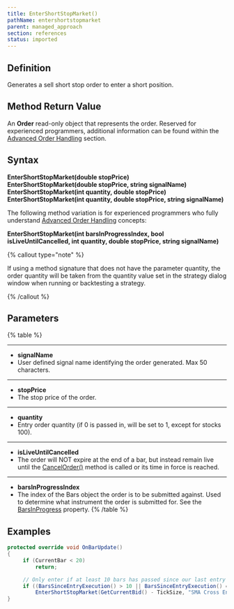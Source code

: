 ```yaml
---
title: EnterShortStopMarket()
pathName: entershortstopmarket
parent: managed_approach
section: references
status: imported
---
```


## Definition

Generates a sell short stop order to enter a short position.

## Method Return Value

An **Order** read-only object that represents the order. Reserved for experienced programmers, additional information can be found within the [Advanced Order Handling](advanced_order_handling) section.

## Syntax  

**EnterShortStopMarket(double stopPrice)**  
**EnterShortStopMarket(double stopPrice, string signalName)**  
**EnterShortStopMarket(int quantity, double stopPrice)**  
**EnterShortStopMarket(int quantity, double stopPrice, string signalName)**  

The following method variation is for experienced programmers who fully understand [Advanced Order Handling](advanced_order_handling) concepts:

**EnterShortStopMarket(int barsInProgressIndex, bool isLiveUntilCancelled, int quantity, double stopPrice, string signalName)**

{% callout type="note" %}

If using a method signature that does not have the parameter quantity, the order quantity will be taken from the quantity value set in the strategy dialog window when running or backtesting a strategy.

{% /callout %}

## Parameters

{% table %}

---

* **signalName**
* User defined signal name identifying the order generated. Max 50 characters.

---

* **stopPrice**
* The stop price of the order.

---

* **quantity**
* Entry order quantity (if 0 is passed in, will be set to 1, except for stocks 100).

---

* **isLiveUntilCancelled**
* The order will NOT expire at the end of a bar, but instead remain live until the [CancelOrder()](managed_cancelorder) method is called or its time in force is reached.

---

* **barsInProgressIndex**
* The index of the Bars object the order is to be submitted against. Used to determine what instrument the order is submitted for. See the [BarsInProgress](barsinprogress) property.
{% /table %}

## Examples

```csharp
protected override void OnBarUpdate()
{
     if (CurrentBar < 20)
         return;

     // Only enter if at least 10 bars has passed since our last entry
     if ((BarsSinceEntryExecution() > 10 || BarsSinceEntryExecution() == -1) && CrossAbove(SMA(10), SMA(20), 1))
         EnterShortStopMarket(GetCurrentBid() - TickSize, "SMA Cross Entry");
}
```
